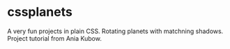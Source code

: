 # cssplanets

A very fun projects in plain CSS. Rotating planets with matchning shadows. Project tutorial from Ania Kubow.
